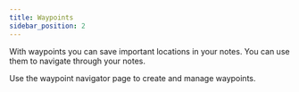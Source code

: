 ```yaml
---
title: Waypoints
sidebar_position: 2
---
```


With waypoints you can save important locations in your notes. You can use them to navigate through your notes.

Use the waypoint navigator page to create and manage waypoints.
